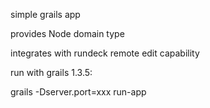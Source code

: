 simple grails app

provides Node domain type

integrates with rundeck remote edit capability


run with grails 1.3.5:

grails -Dserver.port=xxx run-app
